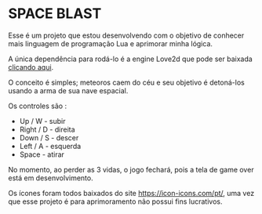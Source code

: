 # **SPACE BLAST**

Esse é um projeto que estou desenvolvendo com o objetivo de conhecer mais linguagem de programação Lua e aprimorar minha lógica.

A única dependência para rodá-lo é a engine Love2d que pode ser baixada [clicando aqui](https://love2d.org).

O conceito é simples; meteoros caem do céu e seu objetivo é detoná-los usando a arma de sua nave espacial. 

Os controles são :
- Up / W - subir
- Right / D - direita
- Down / S - descer
- Left / A - esquerda
- Space - atirar

No momento, ao perder as 3 vidas, o jogo fechará, pois a tela de game over está em desenvolvimento.

Os ícones foram todos baixados do site <https://icon-icons.com/pt/>, uma vez que esse projeto é para aprimoramento não possui fins lucrativos.